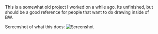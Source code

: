 This is a somewhat old project I worked on a while ago. Its unfinished, but should be a good reference for people that want to do drawing inside of BW.

Screenshot of what this does:
![Screenshot](http://tec27.com/scdraggablewin.png)
